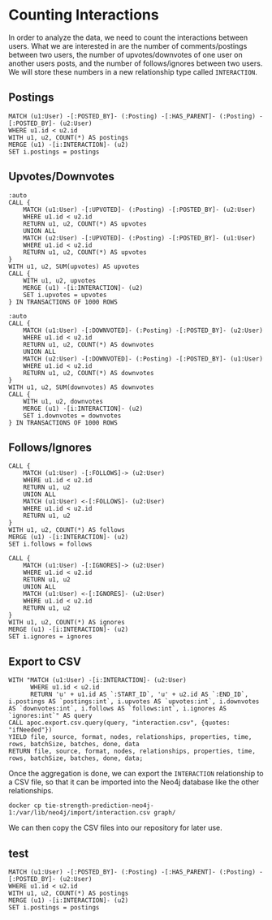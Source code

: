# Counting Interactions

In order to analyze the data, we need to count the interactions between users. What we are interested in are the number of comments/postings between two users, the number of upvotes/downvotes of one user on another users posts, and the number of follows/ignores between two users. We will store these numbers in a new relationship type called `INTERACTION`.


## Postings

```{Cypher}
MATCH (u1:User) -[:POSTED_BY]- (:Posting) -[:HAS_PARENT]- (:Posting) -[:POSTED_BY]- (u2:User)
WHERE u1.id < u2.id
WITH u1, u2, COUNT(*) AS postings
MERGE (u1) -[i:INTERACTION]- (u2)
SET i.postings = postings
```


## Upvotes/Downvotes

```{Cypher}
:auto
CALL {
    MATCH (u1:User) -[:UPVOTED]- (:Posting) -[:POSTED_BY]- (u2:User)
    WHERE u1.id < u2.id
    RETURN u1, u2, COUNT(*) AS upvotes
    UNION ALL
    MATCH (u2:User) -[:UPVOTED]- (:Posting) -[:POSTED_BY]- (u1:User)
    WHERE u1.id < u2.id
    RETURN u1, u2, COUNT(*) AS upvotes
}
WITH u1, u2, SUM(upvotes) AS upvotes
CALL {
    WITH u1, u2, upvotes
    MERGE (u1) -[i:INTERACTION]- (u2)
    SET i.upvotes = upvotes
} IN TRANSACTIONS OF 1000 ROWS
```


```{Cypher}
:auto
CALL {
    MATCH (u1:User) -[:DOWNVOTED]- (:Posting) -[:POSTED_BY]- (u2:User)
    WHERE u1.id < u2.id
    RETURN u1, u2, COUNT(*) AS downvotes
    UNION ALL
    MATCH (u2:User) -[:DOWNVOTED]- (:Posting) -[:POSTED_BY]- (u1:User)
    WHERE u1.id < u2.id
    RETURN u1, u2, COUNT(*) AS downvotes
}
WITH u1, u2, SUM(downvotes) AS downvotes
CALL {
    WITH u1, u2, downvotes
    MERGE (u1) -[i:INTERACTION]- (u2)
    SET i.downvotes = downvotes
} IN TRANSACTIONS OF 1000 ROWS
```


## Follows/Ignores

```{Cypher}
CALL {
    MATCH (u1:User) -[:FOLLOWS]-> (u2:User)
    WHERE u1.id < u2.id
    RETURN u1, u2
    UNION ALL
    MATCH (u1:User) <-[:FOLLOWS]- (u2:User)
    WHERE u1.id < u2.id
    RETURN u1, u2
}
WITH u1, u2, COUNT(*) AS follows
MERGE (u1) -[i:INTERACTION]- (u2)
SET i.follows = follows
```


```{Cypher}
CALL {
    MATCH (u1:User) -[:IGNORES]-> (u2:User)
    WHERE u1.id < u2.id
    RETURN u1, u2
    UNION ALL
    MATCH (u1:User) <-[:IGNORES]- (u2:User)
    WHERE u1.id < u2.id
    RETURN u1, u2
}
WITH u1, u2, COUNT(*) AS ignores
MERGE (u1) -[i:INTERACTION]- (u2)
SET i.ignores = ignores
```


## Export to CSV

```{Cypher}
WITH "MATCH (u1:User) -[i:INTERACTION]- (u2:User)
      WHERE u1.id < u2.id
      RETURN 'u' + u1.id AS `:START_ID`, 'u' + u2.id AS `:END_ID`, i.postings AS `postings:int`, i.upvotes AS `upvotes:int`, i.downvotes AS `downvotes:int`, i.follows AS `follows:int`, i.ignores AS `ignores:int`" AS query
CALL apoc.export.csv.query(query, "interaction.csv", {quotes: "ifNeeded"})
YIELD file, source, format, nodes, relationships, properties, time, rows, batchSize, batches, done, data
RETURN file, source, format, nodes, relationships, properties, time, rows, batchSize, batches, done, data;
```

Once the aggregation is done, we can export the `INTERACTION` relationship to a CSV file, so that it can be imported into the Neo4j database like the other relationships.


```{bash}
docker cp tie-strength-prediction-neo4j-1:/var/lib/neo4j/import/interaction.csv graph/
```

We can then copy the CSV files into our repository for later use.


## test

```{Cypher}
MATCH (u1:User) -[:POSTED_BY]- (:Posting) -[:HAS_PARENT]- (:Posting) -[:POSTED_BY]- (u2:User)
WHERE u1.id < u2.id
WITH u1, u2, COUNT(*) AS postings
MERGE (u1) -[i:INTERACTION]- (u2)
SET i.postings = postings
```